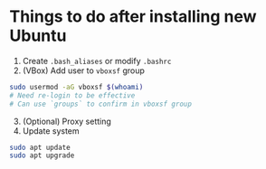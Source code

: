 # Things to do after installing new Ubuntu

1. Create `.bash_aliases` or modify `.bashrc`
2. (VBox) Add user to `vboxsf` group

```bash
sudo usermod -aG vboxsf $(whoami)
# Need re-login to be effective
# Can use `groups` to confirm in vboxsf group
```

3. (Optional) Proxy setting
4. Update system

```bash
sudo apt update
sudo apt upgrade
```
